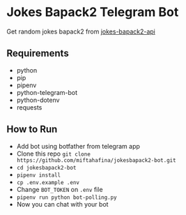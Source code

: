 # Jokes Bapack2 Telegram Bot
Get random jokes bapack2 from [jokes-bapack2-api](https://github.com/andhikayuana/jokes-bapack2-api) 

## Requirements
- python
- pip
- pipenv
- python-telegram-bot
- python-dotenv
- requests

## How to Run
- Add bot using botfather from telegram app
- Clone this repo
```git clone https://github.com/miftahafina/jokesbapack2-bot.git```
- ```cd jokesbapack2-bot```
- ```pipenv install```
- ```cp .env.example .env```
- Change ```BOT_TOKEN``` on ```.env``` file
- ```pipenv run python bot-polling.py```
- Now you can chat with your bot
